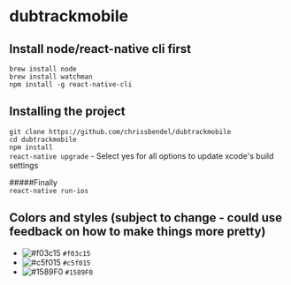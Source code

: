 # dubtrackmobile

## Install node/react-native cli first
```brew install node```  
```brew install watchman```  
```npm install -g react-native-cli```  

## Installing the project
```git clone https://github.com/chrissbendel/dubtrackmobile```  
```cd dubtrackmobile```  
```npm install```  
```react-native upgrade``` - Select yes for all options to update xcode's build settings

#####Finally  
```react-native run-ios```


## Colors and styles (subject to change - could use feedback on how to make things more pretty)
- ![#f03c15](http://placehold.it/15/f03c15/000000?text=+) `#f03c15`
- ![#c5f015](http://placehold.it/15/c5f015/000000?text=+) `#c5f015`
- ![#1589F0](http://placehold.it/15/1589F0/000000?text=+) `#1589F0`
